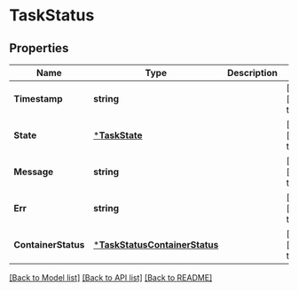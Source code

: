 # TaskStatus

## Properties
Name | Type | Description | Notes
------------ | ------------- | ------------- | -------------
**Timestamp** | **string** |  | [optional] [default to null]
**State** | [***TaskState**](TaskState.md) |  | [optional] [default to null]
**Message** | **string** |  | [optional] [default to null]
**Err** | **string** |  | [optional] [default to null]
**ContainerStatus** | [***TaskStatusContainerStatus**](Task_Status_ContainerStatus.md) |  | [optional] [default to null]

[[Back to Model list]](../README.md#documentation-for-models) [[Back to API list]](../README.md#documentation-for-api-endpoints) [[Back to README]](../README.md)


